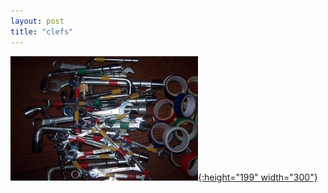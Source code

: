 ```yaml
---
layout: post
title: "clefs"
---
```



[![clefs](/assets/clefs-300x199.jpg "clefs"){:height="199" width="300"}](/assets/clefs.jpg "clefs")
